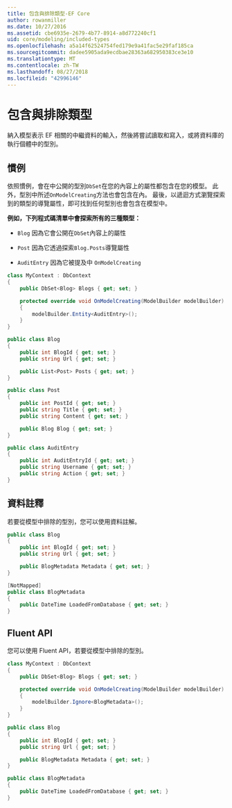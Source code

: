 ```yaml
---
title: 包含與排除類型-EF Core
author: rowanmiller
ms.date: 10/27/2016
ms.assetid: cbe6935e-2679-4b77-8914-a8d772240cf1
uid: core/modeling/included-types
ms.openlocfilehash: a5a14f62524754fed179e9a41fac5e29faf185ca
ms.sourcegitcommit: dadee5905ada9ecdbae28363a682950383ce3e10
ms.translationtype: MT
ms.contentlocale: zh-TW
ms.lasthandoff: 08/27/2018
ms.locfileid: "42996146"
---
```

# <a name="including--excluding-types"></a>包含與排除類型

納入模型表示 EF 相關的中繼資料的輸入，然後將嘗試讀取和寫入，或將資料庫的執行個體中的型別。

## <a name="conventions"></a>慣例

依照慣例，會在中公開的型別`DbSet`在您的內容上的屬性都包含在您的模型。 此外，型別中所述`OnModelCreating`方法也會包含在內。 最後，以遞迴方式瀏覽探索到的類型的導覽屬性，即可找到任何型別也會包含在模型中。

**例如，下列程式碼清單中會探索所有的三種類型：**

* `Blog` 因為它會公開在`DbSet`內容上的屬性

* `Post` 因為它透過探索`Blog.Posts`導覽屬性

* `AuditEntry` 因為它被提及中 `OnModelCreating`

<!-- [!code-csharp[Main](samples/core/Modeling/Conventions/Samples/IncludedTypes.cs?highlight=3,7,16)] -->
``` csharp
class MyContext : DbContext
{
    public DbSet<Blog> Blogs { get; set; }

    protected override void OnModelCreating(ModelBuilder modelBuilder)
    {
        modelBuilder.Entity<AuditEntry>();
    }
}

public class Blog
{
    public int BlogId { get; set; }
    public string Url { get; set; }

    public List<Post> Posts { get; set; }
}

public class Post
{
    public int PostId { get; set; }
    public string Title { get; set; }
    public string Content { get; set; }

    public Blog Blog { get; set; }
}

public class AuditEntry
{
    public int AuditEntryId { get; set; }
    public string Username { get; set; }
    public string Action { get; set; }
}
```

## <a name="data-annotations"></a>資料註釋

若要從模型中排除的型別，您可以使用資料註解。

<!-- [!code-csharp[Main](samples/core/Modeling/DataAnnotations/Samples/IgnoreType.cs?highlight=9)] -->
``` csharp
public class Blog
{
    public int BlogId { get; set; }
    public string Url { get; set; }

    public BlogMetadata Metadata { get; set; }
}

[NotMapped]
public class BlogMetadata
{
    public DateTime LoadedFromDatabase { get; set; }
}
```

## <a name="fluent-api"></a>Fluent API

您可以使用 Fluent API，若要從模型中排除的型別。

<!-- [!code-csharp[Main](samples/core/Modeling/FluentAPI/Samples/IgnoreType.cs?highlight=7)] -->
``` csharp
class MyContext : DbContext
{
    public DbSet<Blog> Blogs { get; set; }

    protected override void OnModelCreating(ModelBuilder modelBuilder)
    {
        modelBuilder.Ignore<BlogMetadata>();
    }
}

public class Blog
{
    public int BlogId { get; set; }
    public string Url { get; set; }

    public BlogMetadata Metadata { get; set; }
}

public class BlogMetadata
{
    public DateTime LoadedFromDatabase { get; set; }
}
```
